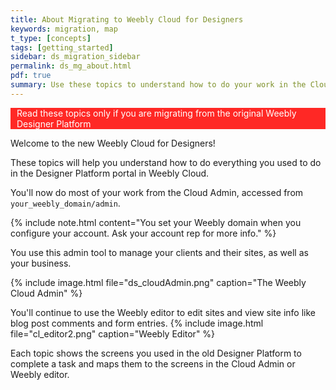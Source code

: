 ```yaml
---
title: About Migrating to Weebly Cloud for Designers
keywords: migration, map
t_type: [concepts]
tags: [getting_started]
sidebar: ds_migration_sidebar 
permalink: ds_mg_about.html
pdf: true
summary: Use these topics to understand how to do your work in the Cloud Admin
---
```

<div style="background-color: #ff2825; padding-left: 10px">
  <p style="color: #ffffff">Read these topics only if you are migrating from the original Weebly Designer Platform</p>
</div>
Welcome to the new Weebly Cloud for Designers!

These topics will help you understand how to do everything you used to do in the Designer Platform portal in Weebly Cloud.

You'll now do most of your work from the Cloud Admin, accessed from `your_weebly_domain/admin`.
  
  {% include note.html content="You set your Weebly domain when you configure your account. Ask your account rep for more info." %}

  You use this admin tool to manage your clients and their sites, as well as your business.

  {% include image.html file="ds_cloudAdmin.png" caption="The Weebly Cloud Admin" %}

  You'll continue to use the Weebly editor to edit sites and view site info like blog post comments and form entries.
  {% include image.html file="cl_editor2.png" caption="Weebly Editor" %}

  Each topic shows the screens you used in the old Designer Platform to complete a task and maps them to the screens in the Cloud Admin or Weebly editor.

